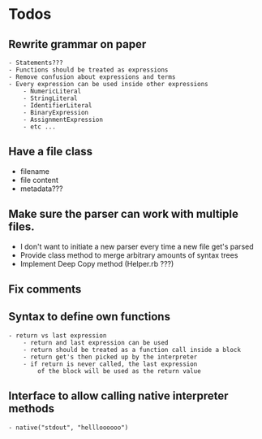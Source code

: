 # Todos
## Rewrite grammar on paper
    - Statements???
    - Functions should be treated as expressions
    - Remove confusion about expressions and terms
    - Every expression can be used inside other expressions
        - NumericLiteral
        - StringLiteral
        - IdentifierLiteral
        - BinaryExpression
        - AssignmentExpression
        - etc ...

## Have a file class
  - filename
  - file content
  - metadata???

## Make sure the parser can work with multiple files.
  - I don't want to initiate a new parser every time a new file get's parsed
  - Provide class method to merge arbitrary amounts of syntax trees
  - Implement Deep Copy method (Helper.rb ???)

## Fix comments

## Syntax to define own functions
    - return vs last expression
        - return and last expression can be used
        - return should be treated as a function call inside a block
        - return get's then picked up by the interpreter
        - if return is never called, the last expression
            of the block will be used as the return value

## Interface to allow calling native interpreter methods
    - native("stdout", "hellloooooo")
